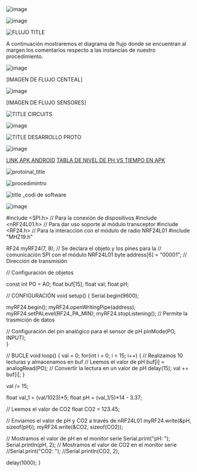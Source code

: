 ![image](https://github.com/Fx2048/Team_4_FdD/assets/131219987/84851120-fdf1-4d56-8913-b782fd5ffb4d)



![image](https://github.com/Fx2048/Team_4_FdD/assets/131219987/1c361b20-874d-4d26-b355-46d7d8639e7b)


![FLUJO TITLE](https://github.com/Fx2048/Team_4_FdD/assets/131219987/28a1f97a-6aa1-4b39-88c2-abf4804b01e7)

A continuación mostraremos el diagrama de flujo donde se encuentran al margen los comentarios respecto a las instancias de nuestro procedimiento.

![image](https://github.com/Fx2048/Team_4_FdD/assets/131219987/49598391-a8be-4c26-bd8c-4c455c975427)

[IMAGEN DE FLUJO CENTEAL]

![image](https://github.com/Fx2048/Team_4_FdD/assets/131219987/88aff30e-a657-4409-82dc-dff470d58abf)


[IMAGEN DE FLUJO SENSORES]


![TITLE CIRCUITS](https://github.com/Fx2048/Team_4_FdD/assets/131219987/0abbabdd-5bd8-49eb-81ed-425ae01978a9)


![image](https://github.com/Fx2048/Team_4_FdD/assets/131219987/8de5e80f-dabe-4519-b07e-2892b7e0fec8)



![TITLE DESARROLLO PROTO](https://github.com/Fx2048/Team_4_FdD/assets/131219987/459513f2-7fa7-4c5d-8a46-573f9f69b0ac)

![image](https://github.com/Fx2048/Team_4_FdD/assets/131219987/aaa709fb-c21b-4a52-80b2-8c0727f74af4)


[LINK APK ANDROID](https://github.com/Fx2048/Team_4_FdD/blob/main/Software/ECOPUREHARVEST.apk)
[TABLA DE NIVEL DE PH VS TIEMPO EN APK](https://thingspeak.com/channels/2428834/charts/1?bgcolor=%23ffffff&color=%23d62020&dynamic=true&results=60&type=line&update=15)


![protoinal_title](https://github.com/Fx2048/Team_4_FdD/assets/131219987/7f8a8efe-7a2e-4f45-b25e-39c1977b3dca)


![procedimintro](https://github.com/Fx2048/Team_4_FdD/assets/131219987/b426f154-8f37-49f0-ac67-07f515cd8d49)


![title _codi de software](https://github.com/Fx2048/Team_4_FdD/assets/131219987/4c893b84-840e-417b-a295-f762da3e8265)

![image](https://github.com/Fx2048/Team_4_FdD/assets/131219987/a3f6c5c2-ed8e-4666-8b00-56de90f37f22)



#include <SPI.h>      // Para la conexión de dispositivos
#include <nRF24L01.h> // Para dar uso soporte al módulo transceptor 
#include <RF24.h>     // Para la interacción con el módulo de radio NRF24L01
#include "MHZ19.h"

RF24 myRF24(7, 8);    // Se declara el objeto y los pines para la 
                      // comunicación SPI con el módulo NRF24L01
byte address[6] = "00001"; // Dirección de transmisión


// Configuración de objetos

const int PO = A0; 
float buf[15];
float val; 
float pH;

// CONFIGURACIÓN
void setup() {
  Serial.begin(9600);
  
  myRF24.begin();
  myRF24.openWritingPipe(address);
  myRF24.setPALevel(RF24_PA_MIN);
  myRF24.stopListening();   // Permite la trasmición de datos

  // Configuración del pin analógico para el sensor de pH
  pinMode(PO, INPUT);  
}

// BUCLE
void loop() {
  val = 0;
  for(int i = 0; i < 15; i++) {    // Realizamos 10 lecturas y almacenamos en buf
    // Leemos el valor de pH
    buf[i] = analogRead(PO);       // Convertir la lectura en un valor de pH
    delay(15);
    val += buf[i];
  }

  val /= 15;

  float val_1 = (val/1023)*5;
  float pH = (val_1/5)*14 - 3.37;

  // Leemos el valor de CO2
  float CO2 = 123.45;
  
  // Enviamos el valor de pH  y CO2 a través de nRF24L01
  myRF24.write(&pH, sizeof(pH));
  myRF24.write(&CO2, sizeof(CO2));

  // Mostramos el valor de pH en el monitor serie
  Serial.print("pH: ");
  Serial.println(pH, 2);
  // Mostramos el valor de CO2 en el monitor serie
  //Serial.print("CO2: ");
  //Serial.println(CO2, 2);

  delay(1000);
}

